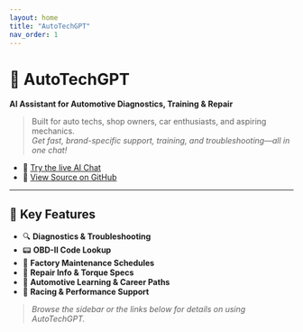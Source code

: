 ```yaml
---
layout: home
title: "AutoTechGPT"
nav_order: 1
---
```


# 🧰 AutoTechGPT

**AI Assistant for Automotive Diagnostics, Training & Repair**

> Built for auto techs, shop owners, car enthusiasts, and aspiring mechanics.  
> _Get fast, brand-specific support, training, and troubleshooting—all in one chat!_

- 🚗 [Try the live AI Chat](https://chatgpt.com/g/g-67cd8fdbad208191bd324de8ac19d901-autotechgpt)
- 🐙 [View Source on GitHub](https://github.com/BordneAI/AutoTechGPT)

---

## 🚦 Key Features

- 🔍 **Diagnostics & Troubleshooting**
- 📟 **OBD-II Code Lookup**
- 🧰 **Factory Maintenance Schedules**
- 🔩 **Repair Info & Torque Specs**
- 🧠 **Automotive Learning & Career Paths**
- 🏁 **Racing & Performance Support**

> _Browse the sidebar or the links below for details on using AutoTechGPT._